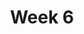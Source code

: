 ---
    title: Week 6
    weekNumber: 6
    days:
      - date: 2021-11-1
        events:
          "**16**{: .label .label-gray } Hypothesis Testing":
            "[DDS 7.1](https://eldridgejm.github.io/dive_into_data_science/07-hypothesis_testing/1_hypothesis_tests.html)"
      - date: 2021-11-3
        events:
          "**17**{: .label .label-gray } Hypothesis Testing, Permutation Testing":
            "[DDS 7.1-7.2](https://eldridgejm.github.io/dive_into_data_science/07-hypothesis_testing/1_hypothesis_tests.html)"
      - date: 2021-11-5
        events:
          "**18**{: .label .label-gray } Permutation Testing":
            "[DDS 7.2](https://eldridgejm.github.io/dive_into_data_science/07-hypothesis_testing/2_permutation_tests.html)"
---